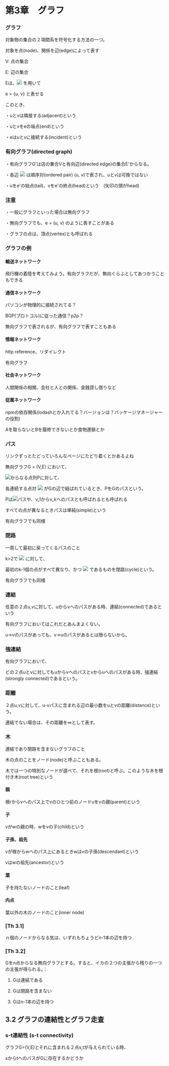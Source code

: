 # 第3章　グラフ

### グラフ

対象物の集合の２項間系を符号化する方法の一つ。

対象を点(node)、関係を辺(edge)によって表す

V: 点の集合

E: 辺の集合

Eは、<img src="https://latex.codecogs.com/gif.latex?%5Cdpi%7B150%7D%20u%2C%20v%5Cin%20V"> を用いて

e = {u, v} と表せる

このとき、

・uとvは隣接する(adjacent)という

・uとvをeの端点(end)という

・eはuとvに接続する(incident)という


### 有向グラフ(directed graph)

・有向グラフG'は店の集合Vと有向辺(directed edge)の集合E'からなる。

・各辺 <img src="https://latex.codecogs.com/gif.latex?%5Cdpi%7B150%7D%20e%27%5Cin%20E%27"> は順序対(ordered pair) (u, v)で表され、uとvは可換ではない

・uをe'の始点(tail)、vをe'の終点(head)という　(矢印の頭がhead)


### 注意

・一般にグラフといった場合は無向グラフ

・無向グラフでも、e = (u, v) のように表すことがある

・グラフの点は、頂点(vertex)とも呼ばれる


### グラフの例

#### 輸送ネットワーク

飛行機の着陸を考えてみよう。有向グラフだが、無向ぐらふとしてあつかうこともできる

#### 通信ネットワーク

パソコンが物理的に接続されてる？

BGP(プロトコル)に従った通信？p2p？

無向グラフで表されるが、有向グラフで表すこともある

#### 情報ネットワーク

http reference、リダイレクト

有向グラフ

#### 社会ネットワーク

人間関係の相関、会社と人との関係、金銭貸し借りなど

#### 従属ネットワーク

npmの依存関係(lodashとか入れてる？バージョンは？パッケージマネージャーの役割)

Aを取らないとBを履修できないとか食物連鎖とか

### パス

リンクずっとたどっていろんなページにたどり着くとかあるよね

無向グラフG = (V,E) において、

<img src="https://latex.codecogs.com/gif.latex?%5Cdpi%7B150%7D%20v_1%2C%20v_2%2C%20...%2C%20v_k">からなる点列Pに対して、

各連続する点対 <img src="https://latex.codecogs.com/gif.latex?%5Cdpi%7B150%7D%20v_i%2C%20v_%7Bi+1%7D"> がGの辺で結ばれているとき、PをGのパスという。

Pは<img src="https://latex.codecogs.com/gif.latex?%5Cdpi%7B150%7D%20v_1%20-%20v_k">パスや、v_1からv_kへのパスとも呼ばれるとも呼ばれる

すべての点が異なるときパスは単純(simple)という

有向グラフでも同様

### 閉路

一周して最初に戻ってくるパスのこと

k>2で <img src="https://latex.codecogs.com/gif.latex?%5Cdpi%7B150%7D%20v_1%2C...%2Cv_k"> に対して、

最初のk-1個の点がすべて異なり、かつ <img src="https://latex.codecogs.com/gif.latex?%5Cdpi%7B150%7D%20v_1%3Dv_k"> であるものを閉路(cycle)という。

有向グラフでも同様

### 連結

任意の２点u,vに対して、uからvへのパスがある時、連結(connected)であるという

有向グラフにおいてはこれだとあんまよくない。

u->vのパスがあっても、v->uのパスがあるとは限らないから。

### 強連結

有向グラフにおいて、

どの２点uとvに対してもuからvへのパスとvからuへのパスがある時、強連結(strongly connected)であるという。

### 距離

２点u,vに対して、u-vパスに含まれる辺の最小数をuとvの距離(distance)という。

連結でない場合は、その距離を∞として表す。


### 木

連結であり閉路を含まないグラフのこと

木の点のことをノード(node)と呼ぶこともある。

木では一つの特別なノードが選べて、それを根(root)と呼ぶ。このような木を根付き木(root tree)という

#### 親

根rからvへのパス上でvのひとつ前のノードuをvの親(parent)という

#### 子

vがwの親の時、wをvの子(child)という

#### 子孫、祖先

vが根からwへのパス上にあるときwはvの子孫(descendant)という

vはwの祖先(ancestor)という

#### 葉

子を持たないノードのこと(leaf)

#### 内点

葉以外の木のノードのこと(inner node)

### [Th 3.1]

ｎ個のノードからなる気は、いずれもちょうどn-1本の辺を持つ

### [Th 3.2]

Gをn点からなる無向グラフとする。すると、イカの２つの主張から残りの一つの主張が得られる。：

1. Gは連結である

1. Gは閉路を含まない

1. Gはn-1本の辺を持つ


## 3.2 グラフの連結性とグラフ走査

### s-t連結性 (s-t connectivity)

グラフG=(V,E)とそれに含まれる２点s,tが与えられている時、

sからtへのパスがGに存在するかどうか
